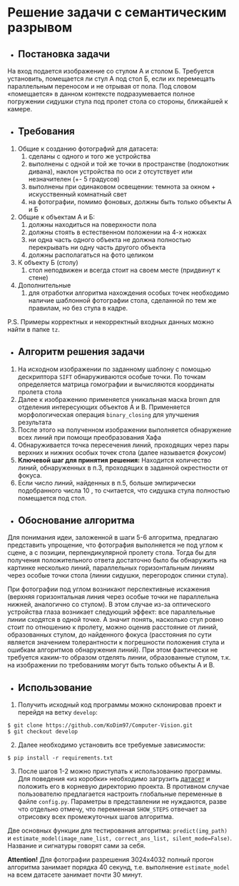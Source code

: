 # Решение задачи с семантическим разрывом
- ## Постановка задачи
На вход подается изображение со стулом А и столом Б.
Требуется установить, помещается ли стул А под стол Б, если их перемещать параллельным переносом и не отрывая от пола. Под словом «помещается» в данном контексте подразумевается полное погружении _сидушки_ стула под пролет стола со стороны, ближайшей к камере.
- ## Требования
1. Общие к созданию фотографий для датасета:
    1. сделаны с одного и того же устройства
    2. выполнены с одной и той же точки в пространстве (подлокотник дивана), наклон устройства по оси z отсутствует или незначителен (+- 5
градусов)
    3. выполнены при одинаковом освещении: темнота за окном + искусственный комнатный свет
    4. на фотографии, помимо фоновых, должны быть только объекты А и Б
2. Общие к объектам А и Б:
    1. должны находиться на поверхности пола
    2. должны стоять в естественном положении на 4-х ножках
    3. ни одна часть одного объекта не должна полностью перекрывать ни одну часть другого объекта
    4. должны располагаться на фото целиком
3. К объекту Б (столу)
    1. стол неподвижен и всегда стоит на своем месте (придвинут к стене)
4. Дополнительные
    1. для отработки алгоритма нахождения особых точек необходимо наличие шаблонной фотографии стола, сделанной по тем же правилам, но без стула в кадре.


P.S. Примеры корректных и некорректный входных данных можно найти в папке  `tz`.
- ## Алгоритм решения задачи
1. На исходном изображении по заданному шаблону с помощью дескриптора `SIFT` обнаруживаются особые точки. По точкам определяется матрица гомографии и вычисляются координаты пролета стола
2. Далее к изображению применяется уникальная маска  brown  для отделения интересующих объектов A и B. Применяется морфологическая операция  `binary_closing`  для улучшения результата
3. После этого на полученном изображении выполняется обнаружение всех линий при помощи преобразования Хафа
4. Обнаруживается точка пересечения линий, проходящих через пары верхних и нижних особых точек стола (далее называется _фокусом_)
5. **Ключевой шаг для принятия решения:** Находится количество линий, обнаруженных в п.3, проходящих в заданной окрестности от фокуса.
6. Если число линий, найденных в п.5, больше эмпирически подобранного числа  10 , то считается, что сидушка стула полностью помещается под стол.

- ## Обоснование алгоритма
Для понимания идеи, заложенной в шаги 5-6 алгоритма, предлагаю представить упрощение, что фотография выполняется не под углом к сцене, а с позиции, перпендикулярной пролету стола. Тогда бы для получения положительного ответа достаточно было бы обнаружить на картинке несколько линий, параллельных горизонтальным линиям через особые точки стола (линии сидушки, перегородок спинки стула).

При фотографии под углом возникают перспективные искажения (верхняя горизонтальная линия через особые точки не параллельна нижней, аналогично со стулом). В этом случае из-за оптического устройства глаза возникает следующий эффект: все параллельные линии сходятся в одной точке. А значит понять, насколько стул ровно стоит по отношению к пролету, можно оценив расстояние от линий, образованных стулом, до найденного фокуса (расстояния по сути является значением толерантности к погрешности положения стула и ошибкам алгоритмов обнаружения линий). При этом фактически не требуется каким-то образом отделять линии, образованные стулом, т.к. на изображении по требованиям могут быть только объекты A и B.

- ## Использование
1. Получить исходный код программы можно склонировав проект и перейдя на ветку `develop`:
```
$ git clone https://github.com/KoDim97/Computer-Vision.git
$ git checkout develop
```
2. Далее необходимо установить все требуемые зависимости:
```
$ pip install -r requirements.txt
```
3. После шагов 1-2 можно приступать к использованию программы. Для поведения «из коробки» необходимо загрузить [датасет](https://drive.google.com/drive/folders/1JKaPlvEHKXMJtWJ7OTF-BAKhe6CkSRt0?usp=sharing) и положить его в корневую директорию проекта. В противном случае пользователю предлагается настроить глобальные переменные в файле  `config.py`. Параметры в представлении не нуждаются, разве что отдельно отмечу, что переменная  `SHOW_STEPS`  отвечает за отрисовку всех промежуточных шагов алгоритма.

Две основных функции для тестирования алгоритма:  `predict(img_path)`  и  `estimate_model(image_name_list, correct_ans_list, silent_mode=False)`. Название и сигнатуры говорят сами за себя.

**Attention!** Для фотографии разрешения 3024x4032 полный прогон алгоритма занимает порядка 40 секунд, т.е. выполнение  `estimate_model`  на всем датасете занимает почти 30 минут.
